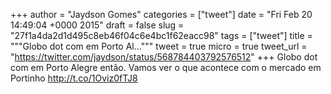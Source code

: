 
+++
author = "Jaydson Gomes"
categories = ["tweet"]
date = "Fri Feb 20 14:49:04 +0000 2015"
draft = false
slug = "27f1a4da2d1d495c8eb46f04c6e4bc1f62eacc98"
tags = ["tweet"]
title = """Globo dot com em Porto Al..."""
tweet = true
micro = true
tweet_url = "https://twitter.com/jaydson/status/568784403792576512"
+++
Globo dot com em Porto Alegre então. Vamos ver o que acontece com o mercado em Portinho http://t.co/1Oviz0fTJ8
